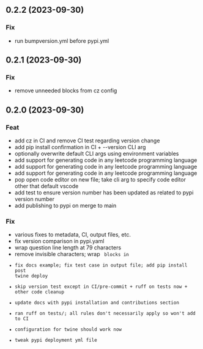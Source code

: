## 0.2.2 (2023-09-30)

### Fix

- run bumpversion.yml before pypi.yml

## 0.2.1 (2023-09-30)

### Fix

- remove unneeded blocks from cz config

## 0.2.0 (2023-09-30)

### Feat

- add cz in CI and remove CI test regarding version change
- add pip install confirmation in CI + --version CLI arg
- optionally overwrite default CLI args using environment variables
- add support for generating code in any leetcode programming language
- add support for generating code in any leetcode programming language
- add support for generating code in any leetcode programming language
- pop open code editor on new file; take cli arg to specify code editor other that default vscode
- add test to ensure version number has been updated as related to pypi version number
- add publishing to pypi on merge to main

### Fix

- various fixes to metadata, CI, output files, etc.
- fix version comparison in pypi.yaml
- wrap question line length at 79 characters
- remove invisible characters; wrap <code> blocks in
- fix docs example; fix test case in output file; add pip install post twine deploy
- skip version test except in CI/pre-commit + ruff on tests now + other code cleanup
- update docs with pypi installation and contributions section
- ran ruff on tests/; all rules don't necessarily apply so won't add to CI
- configuration for twine should work now
- tweak pypi deployment yml file
